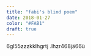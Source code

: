 ```yaml
---
title: "fabi's blind poem"
date: 2018-01-27
color: "#FAB1"
draft: true
---
```


6gl55zzzkklhgrtj .lhzr468jä66ü
